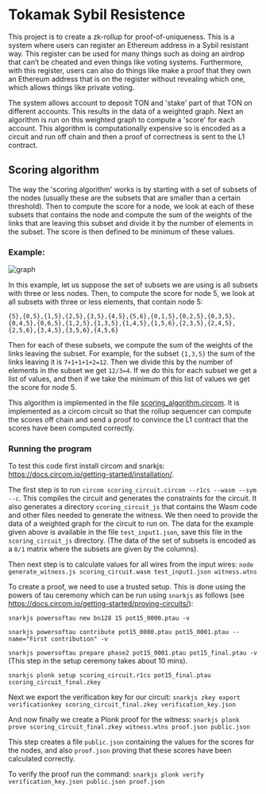# Tokamak Sybil Resistence

This project is to create a zk-rollup for proof-of-uniqueness. This is a system where users can register an Ethereum address in a Sybil resistant way. This register can be used for many things such as doing an airdrop that can’t be cheated and even things like voting systems. Furthermore, with this register, users can also do things like make a proof that they own an Ethereum address that is on the register without revealing which one, which allows things like private voting.


The system allows account to deposit TON and 'stake' part of that TON on different accounts. This results in the data of a weighted graph. Next an algorithm is run on this weighted graph to compute a 'score' for each account. This algorithm is computationally expensive so is encoded as a circuit and run off chain and then a proof of correctness is sent to the L1 contract. 

## Scoring algorithm
The way the 'scoring algorithm' works is by starting with a set of subsets of the nodes (usually these are the subsets that are smaller than a certain threshold). Then to compute the score for a node, we look at each of these subsets that contains the node and compute the sum of the weights of the links that are leaving this subset and divide it by the number of elements in the subset. The score is then defined to be minimum of these values.

### Example:

![graph](https://github.com/tokamak-network/proof-of-uniqueness/blob/main/graph-example.png?raw=true)


In this example, let us suppose the set of subsets we are using is all subsets with three or less nodes. Then, to compute the score for node 5, we look at all subsets with three or less elements, that contain node 5:

```{5},{0,5},{1,5},{2,5},{3,5},{4,5},{5,6},{0,1,5},{0,2,5},{0,3,5},{0,4,5},{0,6,5},{1,2,5},{1,3,5},{1,4,5},{1,5,6},{2,3,5},{2,4,5},{2,5,6},{3,4,5},{3,5,6},{4,5,6}```

Then for each of these subsets, we compute the sum of the weights of the links leaving the subset. For example, for the subset ```{1,3,5}``` the sum of the links leaving it is ```7+1+1+1+2=12```. Then we divide this by the number of elements in the subset we get ```12/3=4```. If we do this for each subset we get a list of values, and then if we take the minimum of this list of values we get the score for node 5.


This algorithm is implemented in the file [scoring_algorithm.circom](https://github.com/tokamak-network/proof-of-uniqueness/blob/main/scoring_algorithm.circom). It is implemented as a circom circuit so that the rollup sequencer can compute the scores off chain and send a proof to convince the L1 contract that the scores have been computed correctly.

### Running the program
To test this code first install circom and snarkjs: https://docs.circom.io/getting-started/installation/.

The first step is to run ```circom scoring_circuit.circom --r1cs --wasm --sym --c```. This compiles the circuit and generates the constraints for the circuit. It also generates a directory ```scoring_circuit_js``` that contains the Wasm code and other files needed to generate the witness. We then need to provide the data of a weighted graph for the circuit to run on. The data for the example given above is available in the file ```test_input1.json```, save this file in the ```scoring_circuit_js``` directory. (The data of the set of subsets is encoded as a ```0/1``` matrix where the subsets are given by the columns).

Then next step is to calculate values for all wires from the input wires: ```node generate_witness.js scoring_circuit.wasm test_input1.json witness.wtns```

To create a proof, we need to use a trusted setup. This is done using the powers of tau ceremony which can be run using ```snarkjs``` as follows (see https://docs.circom.io/getting-started/proving-circuits/):

```snarkjs powersoftau new bn128 15 pot15_0000.ptau -v```

```snarkjs powersoftau contribute pot15_0000.ptau pot15_0001.ptau --name="First contribution" -v```

```snarkjs powersoftau prepare phase2 pot15_0001.ptau pot15_final.ptau -v``` (This step in the setup ceremony takes about 10 mins).

```snarkjs plonk setup scoring_circuit.r1cs pot15_final.ptau scoring_circuit_final.zkey```

Next we export the verification key for our circuit: ```snarkjs zkey export verificationkey scoring_circuit_final.zkey verification_key.json```

And now finally we create a Plonk proof for the witness: ```snarkjs plonk prove scoring_circuit_final.zkey witness.wtns proof.json public.json```  

This step creates a file ```public.json``` containing the values for the scores for the nodes, and also ```proof.json``` proving that these scores have been calculated correctly.

To verify the proof run the command: ```snarkjs plonk verify verification_key.json public.json proof.json```  
